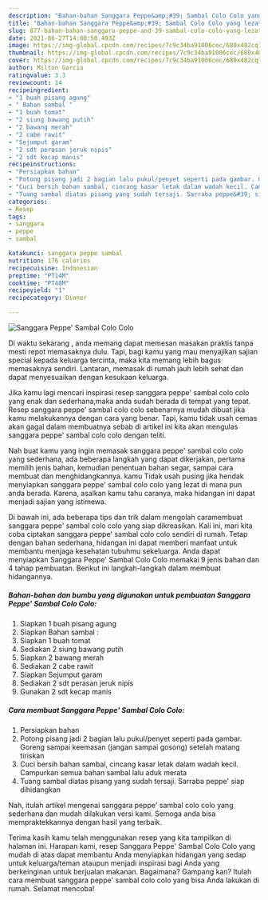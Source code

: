```yaml
---
description: "Bahan-bahan Sanggara Peppe&amp;#39; Sambal Colo Colo yang lezat Untuk Jualan"
title: "Bahan-bahan Sanggara Peppe&amp;#39; Sambal Colo Colo yang lezat Untuk Jualan"
slug: 877-bahan-bahan-sanggara-peppe-and-39-sambal-colo-colo-yang-lezat-untuk-jualan
date: 2021-06-27T14:00:50.493Z
image: https://img-global.cpcdn.com/recipes/7c9c34ba91006cec/680x482cq70/sanggara-peppe-sambal-colo-colo-foto-resep-utama.jpg
thumbnail: https://img-global.cpcdn.com/recipes/7c9c34ba91006cec/680x482cq70/sanggara-peppe-sambal-colo-colo-foto-resep-utama.jpg
cover: https://img-global.cpcdn.com/recipes/7c9c34ba91006cec/680x482cq70/sanggara-peppe-sambal-colo-colo-foto-resep-utama.jpg
author: Milton Garcia
ratingvalue: 3.3
reviewcount: 14
recipeingredient:
- "1 buah pisang agung"
- " Bahan sambal "
- "1 buah tomat"
- "2 siung bawang putih"
- "2 bawang merah"
- "2 cabe rawit"
- "Sejumput garam"
- "2 sdt perasan jeruk nipis"
- "2 sdt kecap manis"
recipeinstructions:
- "Persiapkan bahan"
- "Potong pisang jadi 2 bagian lalu pukul/penyet seperti pada gambar. Goreng sampai keemasan (jangan sampai gosong) setelah matang tiriskan"
- "Cuci bersih bahan sambal, cincang kasar letak dalam wadah kecil. Campurkan semua bahan sambal lalu aduk merata"
- "Tuang sambal diatas pisang yang sudah tersaji. Sarraba peppe&#39; siap dihidangkan"
categories:
- Resep
tags:
- sanggara
- peppe
- sambal

katakunci: sanggara peppe sambal 
nutrition: 176 calories
recipecuisine: Indonesian
preptime: "PT14M"
cooktime: "PT48M"
recipeyield: "1"
recipecategory: Dinner

---
```



![Sanggara Peppe&#39; Sambal Colo Colo](https://img-global.cpcdn.com/recipes/7c9c34ba91006cec/680x482cq70/sanggara-peppe-sambal-colo-colo-foto-resep-utama.jpg)

Di waktu  sekarang , anda memang dapat memesan masakan praktis tanpa mesti repot memasaknya dulu. Tapi, bagi kamu yang mau menyajikan sajian special kepada keluarga tercinta, maka kita memang lebih bagus memasaknya sendiri. Lantaran, memasak di rumah jauh lebih sehat dan dapat menyesuaikan dengan kesukaan keluarga.

Jika kamu lagi mencari inspirasi resep sanggara peppe&#39; sambal colo colo yang enak dan sederhana,maka anda sudah berada di tempat yang tepat. Resep sanggara peppe&#39; sambal colo colo  sebenarnya mudah dibuat jika kamu melakukannya dengan cara yang benar. Tapi, kamu tidak usah cemas akan gagal dalam membuatnya 
sebab di artikel ini kita akan mengulas sanggara peppe&#39; sambal colo colo dengan teliti.  



Nah buat kamu yang ingin memasak sanggara peppe&#39; sambal colo colo yang sederhana, ada beberapa langkah yang dapat dikerjakan, pertama memilih jenis bahan, kemudian penentuan bahan segar, sampai cara membuat dan menghidangkannya. kamu Tidak usah pusing jika hendak menyiapkan sanggara peppe&#39; sambal colo colo yang lezat di mana pun anda berada. Karena, asalkan kamu  tahu caranya, maka hidangan ini dapat menjadi sajian yang istimewa.

Di bawah ini, ada beberapa tips dan trik dalam mengolah caramembuat sanggara peppe&#39; sambal colo colo yang siap dikreasikan. Kali ini, mari kita coba ciptakan sanggara peppe&#39; sambal colo colo sendiri di rumah. Tetap dengan bahan sederhana, hidangan ini dapat memberi manfaat untuk membantu menjaga kesehatan tubuhmu sekeluarga. Anda dapat menyiapkan Sanggara Peppe&#39; Sambal Colo Colo memakai 9 jenis bahan dan 4 tahap pembuatan. Berikut ini langkah-langkah dalam membuat hidangannya.

<!--inarticleads1-->

##### Bahan-bahan dan bumbu yang digunakan untuk pembuatan Sanggara Peppe&#39; Sambal Colo Colo:

1. Siapkan 1 buah pisang agung
1. Siapkan  Bahan sambal :
1. Siapkan 1 buah tomat
1. Sediakan 2 siung bawang putih
1. Siapkan 2 bawang merah
1. Sediakan 2 cabe rawit
1. Siapkan Sejumput garam
1. Sediakan 2 sdt perasan jeruk nipis
1. Gunakan 2 sdt kecap manis




<!--inarticleads2-->

##### Cara membuat Sanggara Peppe&#39; Sambal Colo Colo:

1. Persiapkan bahan
1. Potong pisang jadi 2 bagian lalu pukul/penyet seperti pada gambar. Goreng sampai keemasan (jangan sampai gosong) setelah matang tiriskan
1. Cuci bersih bahan sambal, cincang kasar letak dalam wadah kecil. Campurkan semua bahan sambal lalu aduk merata
1. Tuang sambal diatas pisang yang sudah tersaji. Sarraba peppe&#39; siap dihidangkan




Nah, itulah artikel mengenai  sanggara peppe&#39; sambal colo colo  yang sederhana dan mudah dilakukan versi kami. Semoga anda bisa mempraktekkannya dengan hasil yang terbaik. 

Terima kasih kamu telah menggunakan resep yang kita tampilkan di halaman ini. Harapan kami, resep  Sanggara Peppe&#39; Sambal Colo Colo yang mudah di atas dapat membantu Anda menyiapkan hidangan yang sedap untuk keluarga/teman ataupun menjadi inspirasi bagi Anda yang berkeinginan untuk berjualan makanan. Bagaimana? Gampang kan? Itulah cara membuat sanggara peppe&#39; sambal colo colo yang bisa Anda lakukan di rumah. Selamat mencoba!

